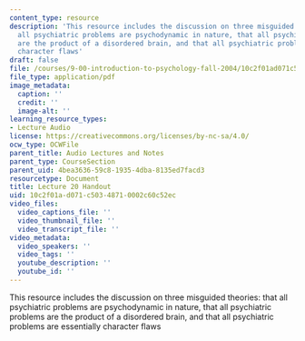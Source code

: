 ```yaml
---
content_type: resource
description: 'This resource includes the discussion on three misguided theories: that
  all psychiatric problems are psychodynamic in nature, that all psychiatric problems
  are the product of a disordered brain, and that all psychiatric problems are essentially
  character flaws'
draft: false
file: /courses/9-00-introduction-to-psychology-fall-2004/10c2f01ad071c50348710002c60c52ec_h20b_mental_illn.pdf
file_type: application/pdf
image_metadata:
  caption: ''
  credit: ''
  image-alt: ''
learning_resource_types:
- Lecture Audio
license: https://creativecommons.org/licenses/by-nc-sa/4.0/
ocw_type: OCWFile
parent_title: Audio Lectures and Notes
parent_type: CourseSection
parent_uid: 4bea3636-59c8-1935-4dba-8135ed7facd3
resourcetype: Document
title: Lecture 20 Handout
uid: 10c2f01a-d071-c503-4871-0002c60c52ec
video_files:
  video_captions_file: ''
  video_thumbnail_file: ''
  video_transcript_file: ''
video_metadata:
  video_speakers: ''
  video_tags: ''
  youtube_description: ''
  youtube_id: ''
---
```

This resource includes the discussion on three misguided theories: that all psychiatric problems are psychodynamic in nature, that all psychiatric problems are the product of a disordered brain, and that all psychiatric problems are essentially character flaws
